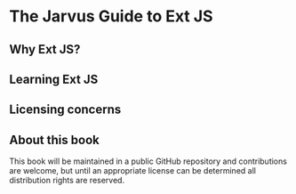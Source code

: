 # The Jarvus Guide to Ext JS

## Why Ext JS?

## Learning Ext JS

## Licensing concerns

## About this book
This book will be maintained in a public GitHub repository and contributions are welcome, but until an appropriate license can be determined all distribution rights are reserved.